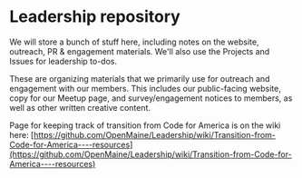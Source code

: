 # Leadership repository

We will store a bunch of stuff here, including notes on the website, outreach, PR &amp; engagement materials. We'll also use the Projects and Issues for leadership to-dos.

These are organizing materials that we primarily use for outreach and engagement with our members. This includes our public-facing website, copy for our Meetup page, and survey/engagement notices to members, as well as other written creative content. 


Page for keeping track of transition from Code for America is on the wiki here: [https://github.com/OpenMaine/Leadership/wiki/Transition-from-Code-for-America----resources](https://github.com/OpenMaine/Leadership/wiki/Transition-from-Code-for-America----resources)
